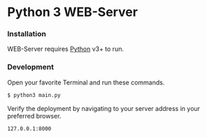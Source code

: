 # Python 3 WEB-Server

### Installation

WEB-Server requires [Python](https://www.python.org/) v3+ to run.

### Development

Open your favorite Terminal and run these commands.

```sh
$ python3 main.py
```

Verify the deployment by navigating to your server address in your preferred browser.

```sh
127.0.0.1:8000
```